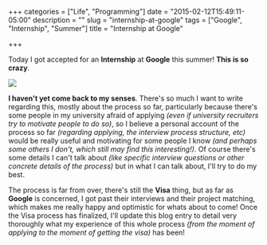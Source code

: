 +++
categories = ["Life", "Programming"]
date = "2015-02-12T15:49:11-05:00"
description = ""
slug = "internship-at-google"
tags = ["Google", "Internship", "Summer"]
title = "Internship at Google"

+++

Today I got accepted for an **Internship** at **Google** this summer! **This is so crazy**.

![](http://i.imgur.com/EyYSvO6.png)

**I haven't yet come back to my senses**. There's so much I want to write regarding this, mostly about the process so far, particularly because there's some people in my university afraid of applying *(even if university recruiters try to motivate people to do so)*, so I believe a personal account of the process so far *(regarding applying, the interview process structure, etc)* would be really useful and motivating for some people I know *(and perhaps some others I don't, which still may find this interesting!)*. Of course there's some details I can't talk about *(like specific interview questions or other concrete details of the process)* but in what I can talk about, I'll try to do my best.

The process is far from over, there's still the **Visa** thing, but as far as **Google** is concerned, I got past their interviews and their project matching, which makes me really happy and optimistic for whats about to come! Once the Visa process has finalized, I'll update this blog entry to detail very thoroughly what my experience of this whole process *(from the moment of applying to the moment of getting the visa)* has been!